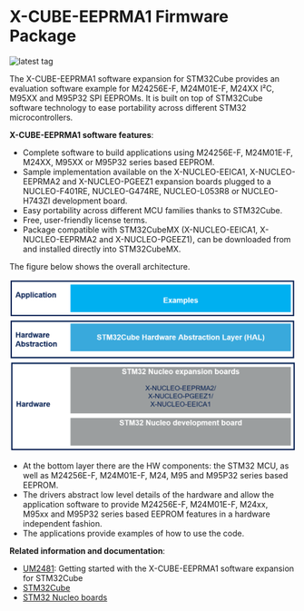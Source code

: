 # X-CUBE-EEPRMA1 Firmware Package

![latest tag](https://img.shields.io/github/v/tag/STMicroelectronics/x-cube-eeprma1.svg?color=brightgreen)

The X-CUBE-EEPRMA1 software expansion for STM32Cube provides an evaluation software example for M24256E-F, M24M01E-F, M24XX I²C, M95XX and M95P32 SPI EEPROMs. It is built on top of STM32Cube software technology to ease portability across different STM32 microcontrollers.

**X-CUBE-EEPRMA1 software features**:

- Complete software to build applications using M24256E-F, M24M01E-F, M24XX, M95XX or M95P32 series based EEPROM.
- Sample implementation available on the X-NUCLEO-EEICA1, X-NUCLEO-EEPRMA2 and X-NUCLEO-PGEEZ1 expansion boards plugged to a NUCLEO-F401RE, NUCLEO-G474RE, NUCLEO-L053R8 or NUCLEO-H743ZI development board.
- Easy portability across different MCU families thanks to STM32Cube.
- Free, user-friendly license terms.
- Package compatible with STM32CubeMX (X-NUCLEO-EEICA1, X-NUCLEO-EEPRMA2 and X-NUCLEO-PGEEZ1), can be downloaded from and installed directly into STM32CubeMX.

The figure below shows the overall architecture.

[![X-CUBE-EEPRMA1 Block Diagram](_htmresc/SW_Layers.png)]()

- At the bottom layer there are the HW components: the STM32 MCU, as well as M24256E-F, M24M01E-F, M24, M95 and M95P32 series based EEPROM.  
- The drivers abstract low level details of the hardware and allow the application software to provide M24256E-F, M24M01E-F, M24xx, M95xx and M95P32 series based EEPROM features in a hardware independent fashion.
- The applications provide examples of how to use the code.

**Related information and documentation**:

- [UM2481](https://www.st.com/resource/en/user_manual/dm00544171-getting-started-with-the-xcubeeeprma1-software-expansion-for-stm32cube-stmicroelectronics.pdf): Getting started with the X-CUBE-EEPRMA1 software expansion for STM32Cube
- [STM32Cube](http://www.st.com/stm32cube)
- [STM32 Nucleo boards](http://www.st.com/stm32nucleo)
